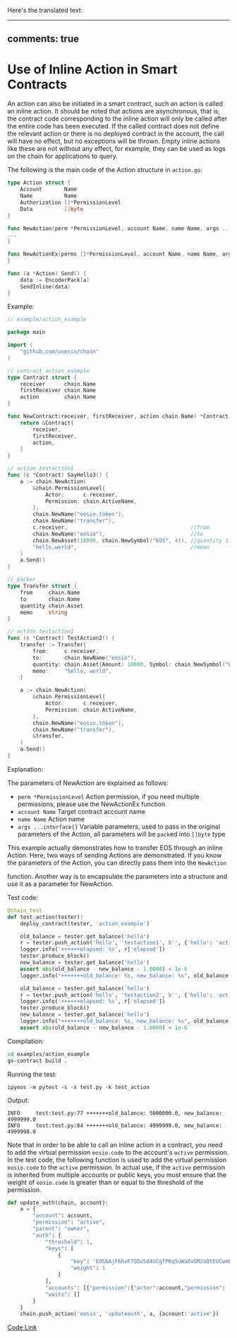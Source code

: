 Here's the translated text:

---
comments: true
---

# Use of Inline Action in Smart Contracts

An action can also be initiated in a smart contract, such an action is called an inline action. It should be noted that actions are asynchronous, that is, the contract code corresponding to the inline action will only be called after the entire code has been executed. If the called contract does not define the relevant action or there is no deployed contract in the account, the call will have no effect, but no exceptions will be thrown. Empty inline actions like these are not without any effect, for example, they can be used as logs on the chain for applications to query.

The following is the main code of the Action structure in `action.go`:

```go
type Action struct {
	Account       Name
	Name          Name
	Authorization []*PermissionLevel
	Data          []byte
}

func NewAction(perm *PermissionLevel, account Name, name Name, args ...interface{}) *Action {
...
}

func NewActionEx(perms []*PermissionLevel, account Name, name Name, args ...interface{}) *Action {
}

func (a *Action) Send() {
	data := EncoderPack(a)
	SendInline(data)
}
```

Example:

```go
// example/action_example

package main

import (
	"github.com/uuosio/chain"
)

// contract action_example
type Contract struct {
	receiver      chain.Name
	firstReceiver chain.Name
	action        chain.Name
}

func NewContract(receiver, firstReceiver, action chain.Name) *Contract {
	return &Contract{
		receiver,
		firstReceiver,
		action,
	}
}

// action testaction1
func (c *Contract) SayHello3() {
	a := chain.NewAction(
		&chain.PermissionLevel{
			Actor:      c.receiver,
			Permission: chain.ActiveName,
		},
		chain.NewName("eosio.token"),
		chain.NewName("transfer"),
		c.receiver,                                       //from
		chain.NewName("eosio"),                           //to
		chain.NewAsset(10000, chain.NewSymbol("EOS", 4)), //quantity 1.0000 EOS
		"hello,world",                                    //memo
	)
	a.Send()
}

// packer
type Transfer struct {
	from     chain.Name
	to       chain.Name
	quantity chain.Asset
	memo     string
}

// action testaction2
func (c *Contract) TestAction2() {
	transfer := Transfer{
		from:     c.receiver,
		to:       chain.NewName("eosio"),
		quantity: chain.Asset{Amount: 10000, Symbol: chain.NewSymbol("EOS", 4)},
		memo:     "hello, world",
	}

	a := chain.NewAction(
		&chain.PermissionLevel{
			Actor:      c.receiver,
			Permission: chain.ActiveName,
		},
		chain.NewName("eosio.token"),
		chain.NewName("transfer"),
		&transfer,
	)
	a.Send()
}
```

Explanation:

The parameters of NewAction are explained as follows:

- `perm *PermissionLevel` Action permission, if you need multiple permissions, please use the NewActionEx function
- `account Name` Target contract account name
- `name Name` Action name
- `args ...interface{}` Variable parameters, used to pass in the original parameters of the Action, all parameters will be `pack`ed into `[]byte` type

This example actually demonstrates how to transfer EOS through an inline Action. Here, two ways of sending Actions are demonstrated. If you know the parameters of the Action, you can directly pass them into the `NewAction`

function. Another way is to encapsulate the parameters into a structure and use it as a parameter for NewAction.

Test code:

```python
@chain_test
def test_action(tester):
    deploy_contract(tester, 'action_example')

    old_balance = tester.get_balance('hello')
    r = tester.push_action('hello', 'testaction1', b'', {'hello': 'active'})
    logger.info('++++++elapsed: %s', r['elapsed'])
    tester.produce_block()
    new_balance = tester.get_balance('hello')
    assert abs(old_balance - new_balance - 1.0000) < 1e-6
    logger.info("+++++++old_balance: %s, new_balance: %s", old_balance, new_balance)

    old_balance = tester.get_balance('hello')
    r = tester.push_action('hello', 'testaction2', b'', {'hello': 'active'})
    logger.info('++++++elapsed: %s', r['elapsed'])
    tester.produce_block()
    new_balance = tester.get_balance('hello')
    logger.info("+++++++old_balance: %s, new_balance: %s", old_balance, new_balance)
    assert abs(old_balance - new_balance - 1.0000) < 1e-6
```

Compilation:

```bash
cd examples/action_example
go-contract build .
```

Running the test:

```
ipyeos -m pytest -s -x test.py -k test_action
```

Output:

```
INFO     test:test.py:77 +++++++old_balance: 5000000.0, new_balance: 4999999.0
INFO     test:test.py:84 +++++++old_balance: 4999999.0, new_balance: 4999998.0
```

Note that in order to be able to call an inline action in a contract, you need to add the virtual permission `eosio.code` to the account's `active` permission. In the test code, the following function is used to add the virtual permission `eosio.code` to the `active` permission. In actual use, if the `active` permission is inherited from multiple accounts or public keys, you must ensure that the weight of `eosio.code` is greater than or equal to the threshold of the permission.

```python
def update_auth(chain, account):
    a = {
        "account": account,
        "permission": "active",
        "parent": "owner",
        "auth": {
            "threshold": 1,
            "keys": [
                {
                    "key": 'EOS6AjF6hvF7GSuSd4sCgfPKq5uWaXvGM2aQtEUCwmEHygQaqxBSV',
                    "weight": 1
                }
            ],
            "accounts": [{"permission":{"actor":account,"permission": 'eosio.code'}, "weight":1}],
            "waits": []
        }
    }
    chain.push_action('eosio', 'updateauth', a, {account:'active'})
```

[Code Link](https://github.com/learnforpractice/gscdk-book/tree/master/examples/action_example)
